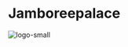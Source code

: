 # Jamboreepalace
![logo-small](https://user-images.githubusercontent.com/50661062/129355258-a686a2f4-112b-4668-b891-e878a542ce7d.png)

